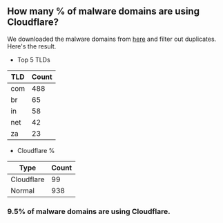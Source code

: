 ## How many % of malware domains are using Cloudflare?


We downloaded the malware domains from [here](https://urlhaus.abuse.ch) and filter out duplicates.
Here's the result.


[//]: # (start replacement)


- Top 5 TLDs

| TLD | Count |
| --- | --- |
| com | 488 |
| br | 65 |
| in | 58 |
| net | 42 |
| za | 23 |


- Cloudflare %

| Type | Count |
| --- | --- |
| Cloudflare | 99 |
| Normal | 938 |


### 9.5% of malware domains are using Cloudflare.